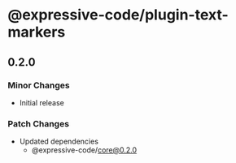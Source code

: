 # @expressive-code/plugin-text-markers

## 0.2.0

### Minor Changes

- Initial release

### Patch Changes

- Updated dependencies
  - @expressive-code/core@0.2.0
